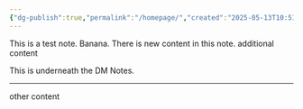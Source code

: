 ```yaml
---
{"dg-publish":true,"permalink":"/homepage/","created":"2025-05-13T10:51:18.252+02:00","updated":"2025-05-13T11:13:46.529+02:00"}
---
```


This is a test note. Banana. 
There is new content in this note. 
additional content 


This is underneath the DM Notes.

---
other content